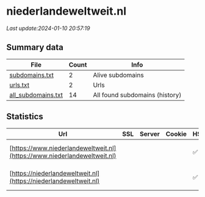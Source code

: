 # niederlandeweltweit.nl
*Last update:2024-01-10 20:57:19*
## Summary data
| File       | Count | Info |
|------------|-------|------|
|[subdomains.txt](/data/niederlandeweltweit/subdomains.txt)|2|Alive subdomains|
|[urls.txt](/data/niederlandeweltweit/urls.txt)|2|Urls|
|[all_subdomains.txt](/data/niederlandeweltweit/all_subdomains.txt)|14|All found subdomains (history)|
## Statistics
| Url | SSL | Server | Cookie | HSTS | CSP | XFO | XXP | RP | Tech |
|------------|-------|------|------|------|------|------|------|------|------|
|[https://www.niederlandeweltweit.nl](https://www.niederlandeweltweit.nl)| | | |:white_check_mark: |:white_check_mark: | |:white_check_mark: |HSTS IIS:10.0 Window...|
|[https://niederlandeweltweit.nl](https://niederlandeweltweit.nl)| | | |:white_check_mark: |:white_check_mark: | |:white_check_mark: |HSTS IIS:10.0 Window...|